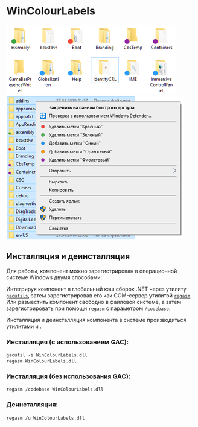 # WinColourLabels

![IconOverlay](./Docs/scr1.png)
![ContextMenu](./Docs/scr2.png)

## Инсталляция и деинсталляция
Для работы, компонент можно зарегистрирован в операционной системе Windows двумя способами:

Интегрируя компонент в глобальный кэш сборок .NET через утилиту [`gacutils`](https://docs.microsoft.com/ru-ru/dotnet/framework/app-domains/how-to-install-an-assembly-into-the-gac), затем зарегистрировав его как COM-сервер утилитой [`regasm`](https://docs.microsoft.com/ru-ru/dotnet/framework/tools/regasm-exe-assembly-registration-tool).
Или разместить компонент свободно в файловой системе, а затем зарегистрировать при помощи `regasm` с параметром `/codebase`.

Инсталляция и деинсталляция компонента в системе производиться утилитами  и .

### Инсталляция (с использованием GAC):
```
gacutil -i WinColourLabels.dll
regasm WinColourLabels.dll
```

### Инсталляция (без использования GAC):
```
regasm /codebase WinColourLabels.dll
```

### Деинсталляция:
```
regasm /u WinColourLabels.dll
```
